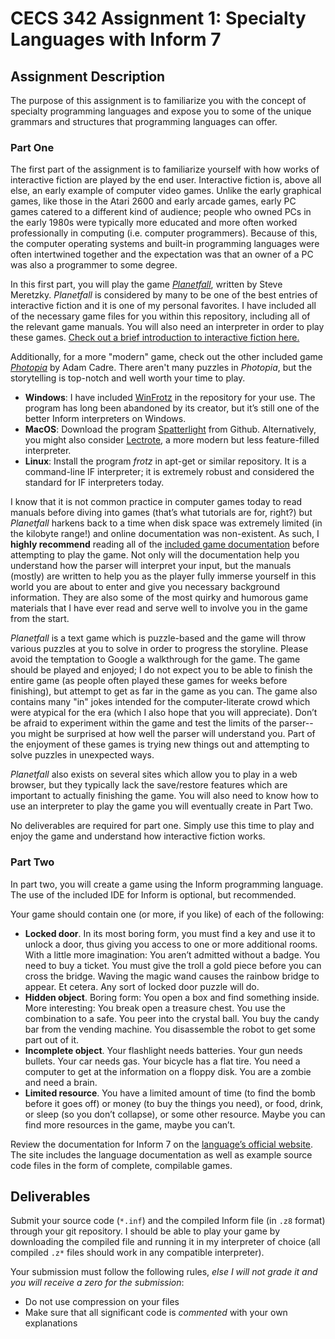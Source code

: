 # CECS 342 Assignment 1: Specialty Languages with Inform 7

## Assignment Description

The purpose of this assignment is to familiarize you with the concept of specialty programming languages and expose you to some of the unique grammars and structures that programming languages can offer.

### Part One

The first part of the assignment is to familiarize yourself with how works of interactive fiction are played by the end user. Interactive fiction is, above all else, an early example of computer video games. Unlike the early graphical games, like those in the Atari 2600 and early arcade games, early PC games catered to a different kind of audience; people who owned PCs in the early 1980s were typically more educated and more often worked professionally in computing (i.e. computer programmers). Because of this, the computer operating systems and built-in programming languages were often intertwined together and the expectation was that an owner of a PC was also a programmer to some degree.

In this first part, you will play the game [*Planetfall*](planetfall/game/Planetfa.z3), written by Steve Meretzky. *Planetfall* is considered by many to be one of the best entries of interactive fiction and it is one of my personal favorites. I have included all of the necessary game files for you within this repository, including all of the relevant game manuals. You will also need an interpreter in order to play these games. [Check out a brief introduction to interactive fiction here.](http://www.microheaven.com/IFGuide)

Additionally, for a more "modern" game, check out the other included game [*Photopia*](photopia/photopia.z5) by Adam Cadre. There aren't many puzzles in *Photopia*, but the storytelling is top-notch and well worth your time to play.

* **Windows**: I have included [WinFrotz](interpreters/WinFrotzR53.zip) in the repository for your use. The program has long been abandoned by its creator, but it’s still one of the better Inform interpreters on Windows.
* **MacOS**: Download the program [Spatterlight](https://github.com/angstsmurf/spatterlight) from Github. Alternatively, you might also consider [Lectrote](https://www.electronjs.org/apps/lectrote), a more modern but less feature-filled interpreter.
* **Linux**: Install the program *frotz* in apt-get or similar repository. It is a command-line IF interpreter; it is extremely robust and considered the standard for IF interpreters today.

I know that it is not common practice in computer games today to read manuals before diving into games (that’s what tutorials are for, right?) but *Planetfall* harkens back to a time when disk space was extremely limited (in the kilobyte range!) and online documentation was non-existent. As such, I **highly recommend** reading all of the [included game documentation](planetfall/docs) before attempting to play the game. Not only will the documentation help you understand how the parser will interpret your input, but the manuals (mostly) are written to help you as the player fully immerse yourself in this world you are about to enter and give you necessary background information. They are also some of the most quirky and humorous game materials that I have ever read and serve well to involve you in the game from the start.

*Planetfall* is a text game which is puzzle-based and the game will throw various puzzles at you to solve in order to progress the storyline. Please avoid the temptation to Google a walkthrough for the game. The game should be played and enjoyed; I do not expect you to be able to finish the entire game (as people often played these games for weeks before finishing), but attempt to get as far in the game as you can. The game also contains many "in" jokes intended for the computer-literate crowd which were atypical for the era (which I also hope that you will appreciate). Don’t be afraid to experiment within the game and test the limits of the parser--you might be surprised at how well the parser will understand you. Part of the enjoyment of these games is trying new things out and attempting to solve puzzles in unexpected ways.

*Planetfall* also exists on several sites which allow you to play in a web browser, but they typically lack the save/restore features which are important to actually finishing the game. You will also need to know how to use an interpreter to play the game you will eventually create in Part Two.

No deliverables are required for part one. Simply use this time to play and enjoy the game and understand how interactive fiction works.

### Part Two

In part two, you will create a game using the Inform programming language. The use of the included IDE for Inform is optional, but recommended.

Your game should contain one (or more, if you like) of each of the following:

* **Locked door**. In its most boring form, you must find a key and use it to unlock a door, thus giving you access to one or more additional rooms. With a little more imagination: You aren’t admitted without a badge. You need to buy a ticket. You must give the troll a gold piece before you can cross the bridge. Waving the magic wand causes the rainbow bridge to appear. Et cetera. Any sort of locked door puzzle will do.
* **Hidden object**. Boring form: You open a box and find something inside. More interesting: You break open a treasure chest. You use the combination to a safe. You peer into the crystal ball. You buy the candy bar from the vending machine. You disassemble the robot to get some part out of it.
* **Incomplete object**. Your flashlight needs batteries. Your gun needs bullets. Your car needs gas. Your bicycle has a flat tire. You need a computer to get at the information on a floppy disk. You are a zombie and need a brain.
* **Limited resource**. You have a limited amount of time (to find the bomb before it goes off) or money (to buy the things you need), or food, drink, or sleep (so you don’t collapse), or some other resource. Maybe you can find more resources in the game, maybe you can’t.

Review the documentation for Inform 7 on the [language’s official website](http://inform7.com). The site includes the language documentation as well as example source code files in the form of complete, compilable games.

## Deliverables

Submit your source code (`*.inf`) and the compiled Inform file (in `.z8` format) through your git repository. I should be able to play your game by downloading the compiled file and running it in my interpreter of choice (all compiled `.z*` files should work in any compatible interpreter).

Your submission must follow the following rules, *else I will not grade it and you will receive a zero for the submission*:

* Do not use compression on your files
* Make sure that all significant code is *commented* with your own explanations